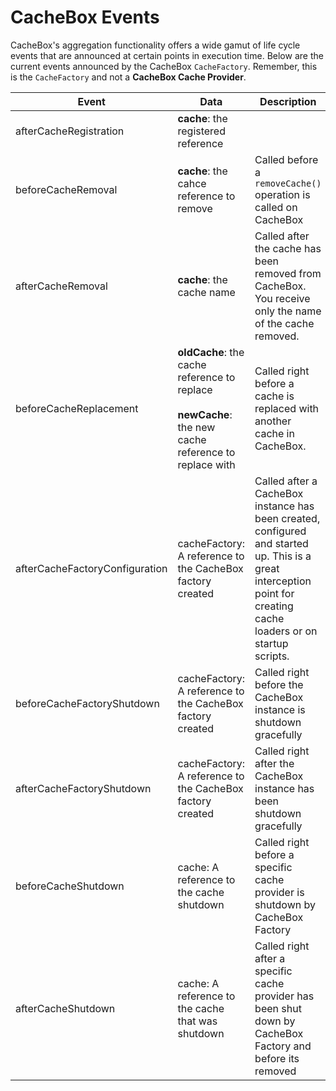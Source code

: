 # CacheBox Events

CacheBox's aggregation functionality offers a wide gamut of life cycle events that are announced at certain points in execution time. Below are the current events announced by the CacheBox `CacheFactory`. Remember, this is the `CacheFactory` and not a **CacheBox Cache Provider**.

|Event|Data|Description|
|--|--|--|
|afterCacheRegistration | **cache**: the registered reference||
|beforeCacheRemoval |**cache**: the cahce reference to remove|Called before a `removeCache()` operation is called on CacheBox|
|afterCacheRemoval |**cache**: the cache name|Called after the cache has been removed from CacheBox. You receive only the name of the cache removed.|
|beforeCacheReplacement | **oldCache**: the cache reference to replace<br><br>**newCache**: the new cache reference to replace with |Called right before a cache is replaced with another cache in CacheBox.|
|afterCacheFactoryConfiguration |cacheFactory: A reference to the CacheBox factory created|Called after a CacheBox instance has been created, configured and started up. This is a great interception point for creating cache loaders or on startup scripts.|
|beforeCacheFactoryShutdown |cacheFactory: A reference to the CacheBox factory created|Called right before the CacheBox instance is shutdown gracefully|
|afterCacheFactoryShutdown |cacheFactory: A reference to the CacheBox factory created|Called right after the CacheBox instance has been shutdown gracefully|
|beforeCacheShutdown |cache: A reference to the cache shutdown|Called right before a specific cache provider is shutdown by CacheBox Factory|
|afterCacheShutdown |cache: A reference to the cache that was shutdown|Called right after a specific cache provider has been shut down by CacheBox Factory and before its removed|
